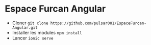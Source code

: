# Espace Furcan Angular


* Cloner `git clone https://github.com/pulsar001/EspaceFurcan-Angular.git`
* Installer les modules `npm install` 
* Lancer `ionic serve` 
